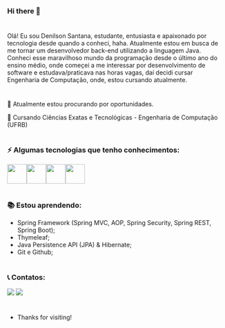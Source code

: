 ### Hi there 👋
#
<!--
**Denis-san/Denis-san** is a ✨ _special_ ✨ repository because its `README.md` (this file) appears on your GitHub profile.

Here are some ideas to get you started:

- 🌱 I’m currently learning ...
- 👯 I’m looking to collaborate on ...
- 🤔 I’m looking for help with ...
- 💬 Ask me about ...
- 📫 How to reach me: ...
- 😄 Pronouns: ...
- ⚡ Fun fact: ...
-->

Olá! Eu sou Denilson Santana, estudante, entusiasta e apaixonado por tecnologia desde quando a conheci, haha. Atualmente estou em busca de me tornar um desenvolvedor back-end utilizando a linguagem Java. Conheci esse maravilhoso mundo da programação desde o último ano do ensino médio, onde começei a me interessar por desenvolvimento de software e estudava/praticava nas horas vagas, daí decidi cursar Engenharia de Computação, onde, estou cursando atualmente.

#
🔭 Atualmente estou procurando por oportunidades.

🏫 Cursando Ciências Exatas e Tecnológicas - Engenharia de Computação (UFRB)
#

### ⚡ Algumas tecnologias que tenho conhecimentos:
<img src="https://cdn.jsdelivr.net/gh/devicons/devicon/icons/java/java-original-wordmark.svg" width="45" heigth="45"/><img src="https://cdn.jsdelivr.net/gh/devicons/devicon/icons/html5/html5-original-wordmark.svg"  width="45" heigth="45" /><img src="https://cdn.jsdelivr.net/gh/devicons/devicon/icons/css3/css3-original-wordmark.svg" width="45" heigth="45" /><img src="https://cdn.jsdelivr.net/gh/devicons/devicon/icons/bootstrap/bootstrap-plain-wordmark.svg" width="45" heigth="45" />

#
### 📚 Estou aprendendo:

- Spring Framework (Spring MVC, AOP, Spring Security, Spring REST, Spring Boot);
- Thymeleaf;
- Java Persistence API (JPA) & Hibernate;
- Git e Github;

#
### 📞 Contatos:

<a href = "mailto:denilson.nt.nc@gmail.com"><img src="https://img.shields.io/badge/Gmail-D14836?style=for-the-badge&logo=gmail&logoColor=white" target="_blank"></a>
<a href="https://www.linkedin.com/in/denilson-santana-5b32071b8/" target="_blank"><img src="https://img.shields.io/badge/-LinkedIn-%230077B5?style=for-the-badge&logo=linkedin&logoColor=white" target="_blank"></a>   
</div>

#
- Thanks for visiting!


